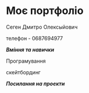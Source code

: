 # **Моє портфоліо**

Сеген Дмитро Олексыйович 

телефон - 0687694977


**_Вміння та навички_**

Програмування 

скейтбординг

**_Посилання на проекти_**

